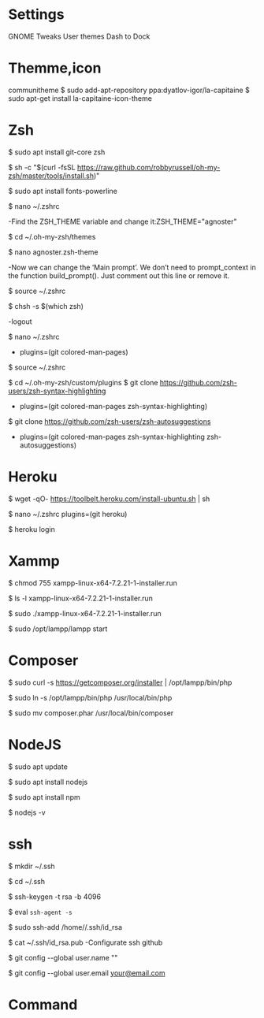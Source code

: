 # Settings
   
GNOME Tweaks
User themes
Dash to Dock

# Themme,icon
   
communitheme
$ sudo add-apt-repository ppa:dyatlov-igor/la-capitaine
$ sudo apt-get install la-capitaine-icon-theme

# Zsh

$ sudo apt install git-core zsh

$ sh -c "$(curl -fsSL https://raw.github.com/robbyrussell/oh-my-zsh/master/tools/install.sh)"

$ sudo apt install fonts-powerline

$ nano ~/.zshrc

-Find the ZSH_THEME variable and change it:ZSH_THEME="agnoster"

$ cd ~/.oh-my-zsh/themes

$ nano agnoster.zsh-theme

-Now we can change the ‘Main prompt’. We don’t need to prompt_context in the function build_prompt(). Just comment out this line or remove it. 

$ source ~/.zshrc

$ chsh -s $(which zsh)

-logout

$ nano ~/.zshrc
- plugins=(git colored-man-pages)

$ source ~/.zshrc

$ cd ~/.oh-my-zsh/custom/plugins
$ git clone https://github.com/zsh-users/zsh-syntax-highlighting

- plugins=(git colored-man-pages zsh-syntax-highlighting)

$ git clone https://github.com/zsh-users/zsh-autosuggestions

- plugins=(git colored-man-pages zsh-syntax-highlighting zsh-autosuggestions)



# Heroku

$ wget -qO- https://toolbelt.heroku.com/install-ubuntu.sh | sh

$ nano ~/.zshrc
    plugins=(git heroku)

$ heroku login

# Xammp

$ chmod 755 xampp-linux-x64-7.2.21-1-installer.run

$ ls -l xampp-linux-x64-7.2.21-1-installer.run

$ sudo ./xampp-linux-x64-7.2.21-1-installer.run

$ sudo /opt/lampp/lampp start
   

# Composer

$ sudo curl -s https://getcomposer.org/installer | /opt/lampp/bin/php

$ sudo ln -s /opt/lampp/bin/php /usr/local/bin/php

$ sudo mv composer.phar /usr/local/bin/composer


# NodeJS

$ sudo apt update

$ sudo apt install nodejs

$ sudo apt install npm

$ nodejs -v


# ssh

$ mkdir ~/.ssh

$ cd ~/.ssh

$ ssh-keygen -t rsa -b 4096

$ eval `ssh-agent -s`

$ sudo ssh-add /home/<your username>/.ssh/id_rsa

$ cat ~/.ssh/id_rsa.pub
-Configurate ssh github

$ git config --global user.name "<your username>" 

$ git config --global user.email your@email.com



# Command

